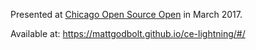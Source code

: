 Presented at [Chicago Open Source Open](https://www.meetup.com/Chicago-Open-Source-Open-Mic/) in March 2017.

Available at: https://mattgodbolt.github.io/ce-lightning/#/
